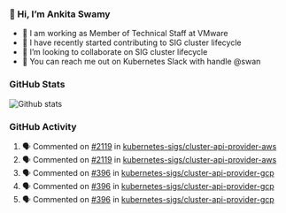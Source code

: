 ### 👋 Hi, I’m Ankita Swamy 

- 💼 I am working as Member of Technical Staff at VMware
- 👀 I have recently started contributing to SIG cluster lifecycle 
- 💞️ I’m looking to collaborate on SIG cluster lifecycle
- 💬 You can reach me out on Kubernetes Slack with handle @swan

### GitHub Stats
![Github stats](https://github-readme-stats.vercel.app/api?username=Ankitasw&count_private=true&show_icons=true&theme=tokyonight)

### GitHub Activity 
<!--START_SECTION:activity-->
1. 🗣 Commented on [#2119](https://github.com/kubernetes-sigs/cluster-api-provider-aws/issues/2119) in [kubernetes-sigs/cluster-api-provider-aws](https://github.com/kubernetes-sigs/cluster-api-provider-aws)
2. 🗣 Commented on [#2119](https://github.com/kubernetes-sigs/cluster-api-provider-aws/issues/2119) in [kubernetes-sigs/cluster-api-provider-aws](https://github.com/kubernetes-sigs/cluster-api-provider-aws)
3. 🗣 Commented on [#396](https://github.com/kubernetes-sigs/cluster-api-provider-gcp/issues/396) in [kubernetes-sigs/cluster-api-provider-gcp](https://github.com/kubernetes-sigs/cluster-api-provider-gcp)
4. 🗣 Commented on [#396](https://github.com/kubernetes-sigs/cluster-api-provider-gcp/issues/396) in [kubernetes-sigs/cluster-api-provider-gcp](https://github.com/kubernetes-sigs/cluster-api-provider-gcp)
5. 🗣 Commented on [#396](https://github.com/kubernetes-sigs/cluster-api-provider-gcp/issues/396) in [kubernetes-sigs/cluster-api-provider-gcp](https://github.com/kubernetes-sigs/cluster-api-provider-gcp)
<!--END_SECTION:activity-->
